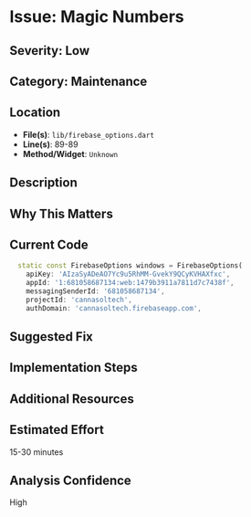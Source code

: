 # Issue: Magic Numbers

## Severity: Low

## Category: Maintenance

## Location
- **File(s)**: `lib/firebase_options.dart`
- **Line(s)**: 89-89
- **Method/Widget**: `Unknown`

## Description


## Why This Matters


## Current Code
```dart
  static const FirebaseOptions windows = FirebaseOptions(
    apiKey: 'AIzaSyADeAO7Yc9u5RhMM-GvekY9QCyKVHAXfxc',
    appId: '1:681058687134:web:1479b3911a7811d7c7438f',
    messagingSenderId: '681058687134',
    projectId: 'cannasoltech',
    authDomain: 'cannasoltech.firebaseapp.com',
```

## Suggested Fix


## Implementation Steps


## Additional Resources


## Estimated Effort
15-30 minutes

## Analysis Confidence
High

